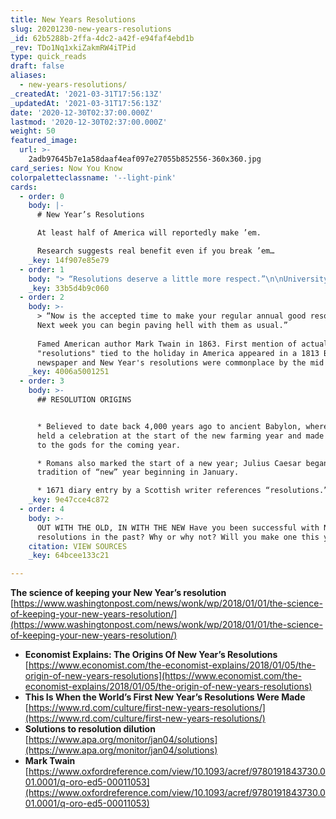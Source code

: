 ```yaml
---
title: New Years Resolutions
slug: 20201230-new-years-resolutions
_id: 62b5288b-2ffa-4dc2-a42f-e94faf4ebd1b
_rev: TDo1Nq1xkiZakmRW4iTPid
type: quick_reads
draft: false
aliases:
  - new-years-resolutions/
_createdAt: '2021-03-31T17:56:13Z'
_updatedAt: '2021-03-31T17:56:13Z'
date: '2020-12-30T02:37:00.000Z'
lastmod: '2020-12-30T02:37:00.000Z'
weight: 50
featured_image:
  url: >-
    2adb97645b7e1a58daaf4eaf097e27055b852556-360x360.jpg
card_series: Now You Know
colorpaletteclassname: '--light-pink'
cards:
  - order: 0
    body: |-
      # New Year’s Resolutions

      At least half of America will reportedly make ’em.

      Research suggests real benefit even if you break ’em…
    _key: 14f907e85e79
  - order: 1
    body: "> “Resolutions deserve a little more respect.”\n\nUniversity of Scranton researcher\_John Norcross who's conducted studies\_of New Year's resolution-makers and those who set personal goals *without* formal New Year's resolutions. 60% of resolution-makers fail by six months, *BUT* resolution-makers are ten times more likely to make life changes than non-resolution-makers."
    _key: 33b5d4b9c060
  - order: 2
    body: >-
      > “Now is the accepted time to make your regular annual good resolutions.
      Next week you can begin paving hell with them as usual.”  
        
      Famed American author Mark Twain in 1863. First mention of actual
      "resolutions" tied to the holiday in America appeared in a 1813 Boston
      newspaper and New Year's resolutions were commonplace by the mid 1800s.
    _key: 4006a5001251
  - order: 3
    body: >-
      ## RESOLUTION ORIGINS


      * Believed to date back 4,000 years ago to ancient Babylon, where people
      held a celebration at the start of the new farming year and made pledges
      to the gods for the coming year.

      * Romans also marked the start of a new year; Julius Caesar began
      tradition of “new” year beginning in January.

      * 1671 diary entry by a Scottish writer references “resolutions.”
    _key: 9e47cce4c872
  - order: 4
    body: >-
      OUT WITH THE OLD, IN WITH THE NEW Have you been successful with New Year's
      resolutions in the past? Why or why not? Will you make one this year?
    citation: VIEW SOURCES
    _key: 64bcee133c21

---
```

**The science of keeping your New Year’s resolution**  
[https://www.washingtonpost.com/news/wonk/wp/2018/01/01/the-science-of-keeping-your-new-years-resolution/](https://www.washingtonpost.com/news/wonk/wp/2018/01/01/the-science-of-keeping-your-new-years-resolution/)  


* **Economist Explains: The Origins Of New Year’s Resolutions**  
[https://www.economist.com/the-economist-explains/2018/01/05/the-origin-of-new-years-resolutions](https://www.economist.com/the-economist-explains/2018/01/05/the-origin-of-new-years-resolutions)
* **This Is When the World’s First New Year’s Resolutions Were Made**  
[https://www.rd.com/culture/first-new-years-resolutions/](https://www.rd.com/culture/first-new-years-resolutions/)
* **Solutions to resolution dilution**  
[https://www.apa.org/monitor/jan04/solutions](https://www.apa.org/monitor/jan04/solutions)
* **Mark Twain**  
[https://www.oxfordreference.com/view/10.1093/acref/9780191843730.001.0001/q-oro-ed5-00011053](https://www.oxfordreference.com/view/10.1093/acref/9780191843730.001.0001/q-oro-ed5-00011053)